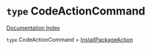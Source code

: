 # `type` CodeActionCommand

[Documentation Index](../README.md)

`type` CodeActionCommand = [InstallPackageAction](../private.interface.InstallPackageAction/README.md)